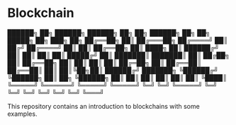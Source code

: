 # Blockchain


 ██████╗  ██╗       ██████╗   ██████╗ ██╗  ██╗  ██████╗ ██╗  ██╗  █████╗  ██╗ ███╗   ██╗
 ██╔══██╗ ██║      ██╔═══██╗ ██╔════╝ ██║ ██╔╝ ██╔════╝ ██║  ██║ ██╔══██╗ ██║ ████╗  ██║
 ██████╔╝ ██║      ██║   ██║ ██║      █████╔╝  ██║      ███████║ ███████║ ██║ ██╔██╗ ██║
 ██╔══██╗ ██║      ██║   ██║ ██║      ██╔═██╗  ██║      ██╔══██║ ██╔══██║ ██║ ██║╚██╗██║
 ██████╔╝ ███████╗ ╚██████╔╝ ╚██████╗ ██║  ██╗ ╚██████╗ ██║  ██║ ██║  ██║ ██║ ██║ ╚████║
 ╚═════╝  ╚══════╝  ╚═════╝   ╚═════╝ ╚═╝  ╚═╝  ╚═════╝ ╚═╝  ╚═╝ ╚═╝  ╚═╝ ╚═╝ ╚═╝  ╚═══╝

This repository contains an introduction to blockchains with some examples.

